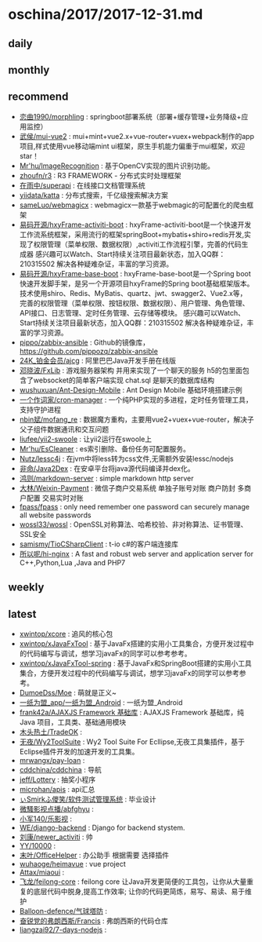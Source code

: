 # oschina/2017/2017-12-31.md



## daily



## monthly



## recommend

- [恋曲1990/morphling](http://git.oschina.net/lianqu1990/morphling) : springboot部署系统（部署+缓存管理+业务降级+应用监控）
- [武侯/mui-vue2](http://git.oschina.net/wuhou123/mui-vue2) : mui+mint+vue2.x+vue-router+vuex+webpack制作的app项目,样式使用vue移动端mint ui框架，原生手机能力偏重于mui框架，欢迎star！
- [Mr'hu/ImageRecognition](http://git.oschina.net/hgflydream/ImageRecognition) : 基于OpenCV实现的图片识别功能。
- [zhoufn/r3](http://git.oschina.net/zhoufn/r3) : R3 FRAMEWORK - 分布式实时处理框架
- [在雨中/superapi](http://git.oschina.net/tianyu1993/superapi-admin) : 在线接口文档管理系统
- [yiidata/katta](http://git.oschina.net/yiidata/katta) : 分布式搜索，千亿级搜索解决方案
- [sameLuo/webmagicx](http://git.oschina.net/luosl/webmagicx) : webmagicx一款基于webmagic的可配置化的爬虫框架
- [易码开源/hxyFrame-activiti-boot](http://git.oschina.net/soEasyCode/hxyFrame-activiti-boot) : hxyFrame-activiti-boot是一个快速开发工作流系统框架，采用流行的框架springBoot+mybatis+shiro+redis开发,实现了权限管理（菜单权限、数据权限）,activiti工作流程引擎，完善的代码生成器 感兴趣可以Watch、Start持续关注项目最新状态，加入QQ群：210315502 解决各种疑难杂证，丰富的学习资源。
- [易码开源/hxyFrame-base-boot](http://git.oschina.net/soEasyCode/hxyFrame-base-boot) : hxyFrame-base-boot是一个Spring boot快速开发脚手架，是另一个开源项目hxyFrame的Spring boot基础框架版本。 技术使用shiro、Redis、MyBatis、quartz、jwt、swagger2、Vue2.x等， 完善的权限管理（菜单权限、按钮权限、数据权限）、用户管理、角色管理、API接口、日志管理、定时任务管理、云存储等模块。 感兴趣可以Watch、Start持续关注项目最新状态，加入QQ群：210315502 解决各种疑难杂证，丰富的学习资源。
- [pippo/zabbix-ansible](http://git.oschina.net/pippozq/zabbix-ansible) : Github的镜像库，https://github.com/pippozq/zabbix-ansible
- [24K_铂金会员/ajcg](http://git.oschina.net/kangroo/ajcg) : 阿里巴巴Java开发手册在线版
- [邓晓波/FxLib](http://git.oschina.net/DengXiaoBo/FxLib) : 游戏服务器架构 并用来实现了一个聊天的服务 h5的包里面包含了websocket的简单客户端实现 chat.sql 是聊天的数据库结构
- [wushuxuan/Ant-Design-Mobile](http://git.oschina.net/wushuxuan/Ant-Design-Mobile) : Ant Design Mobile 基础环境搭建示例
- [一个作词家/cron-manager](http://git.oschina.net/jianglibin/cron-manager) : 一个纯PHP实现的多进程，定时任务管理工具，支持守护进程
- [nbin斌/mofang_re](http://git.oschina.net/nbinbin/mofang_re) : 数据魔方重构，主要用vue2+vuex+vue-router，解决子父子组件数据通讯和交互问题
- [liufee/yii2-swoole](http://git.oschina.net/liufee/yii2-swoole) : 让yii2运行在swoole上
- [Mr'hu/EsCleaner](http://git.oschina.net/hgflydream/EsCleaner) : es索引删除、备份任务可配置服务。
- [Nutz/lessc4j](http://git.oschina.net/nutz/lessc4j) : 在jvm中将less转为css文件,无需额外安装lessc/nodejs
- [非命/Java2Dex](http://git.oschina.net/antidestiny/Java2dex) : 在安卓平台将java源代码编译并dex化。
- [鸿则/markdown-server](http://git.oschina.net/hungtcs/markdown-server) : simple markdown http server
- [大林/Weixin-Payment](http://git.oschina.net/leslin/Weixin-Payment) : 微信子商户交易系统 单独子账号对账 商户防封 多商户配置 交易实时对账
- [fpass/fpass](http://git.oschina.net/fpass/fpass) : only need remember one password can securely manage all website passwords
- [wossl33/wossl](http://git.oschina.net/wossl33/wossl) : OpenSSL对称算法、哈希校验、非对称算法、证书管理、SSL安全
- [samismy/TioCSharpClient](http://git.oschina.net/penggebest/TioCSharpClient) : t-io c#的客户端连接库
- [所以呢/hi-nginx](http://git.oschina.net/webcpp/hi-nginx) : A fast and robust web server and application server for C++,Python,Lua ,Java and PHP7


## weekly



## latest

- [xwintop/xcore](http://git.oschina.net/xwintop/xcore) : 追风的核心包
- [xwintop/xJavaFxTool](http://git.oschina.net/xwintop/xJavaFxTool) : 基于JavaFx搭建的实用小工具集合，方便开发过程中的代码编写与调试，想学习javaFx的同学可以参考参考。
- [xwintop/xJavaFxTool-spring](http://git.oschina.net/xwintop/xJavaFxTool-spring) : 基于JavaFx和SpringBoot搭建的实用小工具集合，方便开发过程中的代码编写与调试，想学习javaFx的同学可以参考参考。
- [DumoeDss/Moe](http://git.oschina.net/DumoeDss/Moe) : 萌就是正义~
- [一纸为盟_app/一纸为盟_Android](http://git.oschina.net/YiZhiWeiMeng_app/YiZhiWeiMeng_Android) : 一纸为盟_Android
- [frank42a/AJAXJS Framework 基础库](http://git.oschina.net/sp42/ajaxjs-base) : AJAXJS Framework 基础库，纯 Java 项目，工具类、基础通用模块
- [木头热土/TradeOK](http://git.oschina.net/mutouretu/TradeOK) : 
- [无夜/Wy2ToolSuite](http://git.oschina.net/nnsword/Wy2ToolSuite) : Wy2 Tool Suite For Ecllipse,无夜工具集插件，基于Eclipse插件开发的加速开发的工具集。
- [mrwangx/pay-loan](http://git.oschina.net/mrwangx/pay-loan) : 
- [cddchina/cddchina](http://git.oschina.net/cddchina/cddchina) : 导航
- [jeff/Lottery](http://git.oschina.net/jeffreestyle/Lottery) : 抽奖小程序
- [microhan/apis](http://git.oschina.net/microhan/apis) : api汇总
- [ぃSmirkふ儍笑/软件测试管理系统](http://git.oschina.net/smirk/RuanJianCeShiGuanLiXiTong) : 毕业设计
- [微騷影视点播/abfghyu](http://git.oschina.net/WeiYingShiDianBo/abfghyu) : 
- [小军140/乐影视](http://git.oschina.net/XiaoJun140/LeYingShi) : 
- [WE/django-backend](http://git.oschina.net/we2016/django-backend) : Django for backend stystem.
- [刘康/newer_activiti](http://git.oschina.net/LiuKangsss/newer_activiti) : 帅
- [YY/10000](http://git.oschina.net/xmys/10000) : 
- [末叶/OfficeHelper](http://git.oschina.net/chenhome/OfficeHelper) : 办公助手 根据需要 选择插件
- [wuhaoge/heimavue](http://git.oschina.net/wuhaoge/heimavue) : vue project
- [Attax/miaoui](http://git.oschina.net/attax/miaoui) : 
- [飞龙/feilong-core](http://git.oschina.net/ifeilong/feilong-core) : feilong core 让Java开发更简便的工具包，让你从大量重复的底层代码中脱身,提高工作效率; 让你的代码更简炼，易写、易读、易于维护
- [Balloon-defence/气球塔防](http://git.oschina.net/Balloon-defence/QiQiuTaFang) : 
- [奋锐党的弗朗西斯/Francis](http://git.oschina.net/FenRuiDangDeFuLangXiSi/Francis) : 弗朗西斯的代码仓库
- [liangzai92/7-days-nodejs](http://git.oschina.net/liangzai92/7-days-nodejs) : 